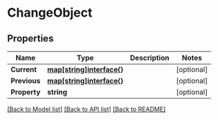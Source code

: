 # ChangeObject

## Properties

Name | Type | Description | Notes
------------ | ------------- | ------------- | -------------
**Current** | [**map[string]interface{}**](.md) |  | [optional] 
**Previous** | [**map[string]interface{}**](.md) |  | [optional] 
**Property** | **string** |  | [optional] 

[[Back to Model list]](../README.md#documentation-for-models) [[Back to API list]](../README.md#documentation-for-api-endpoints) [[Back to README]](../README.md)


